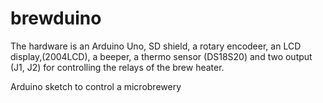 # brewduino

The hardware is an Arduino Uno, SD shield, a rotary encodeer, an  LCD display,(2004LCD), a beeper, a thermo sensor (DS18S20) and two output (J1, J2) for controlling the relays of the brew heater. 



Arduino sketch to control a microbrewery
